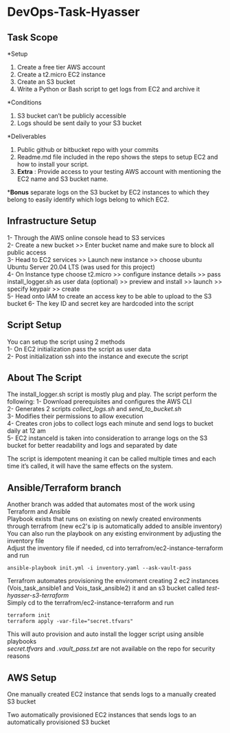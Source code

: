 ﻿# DevOps-Task-Hyasser
 
 
## Task Scope

*Setup
1.	Create a free tier AWS account
2.	Create a t2.micro EC2 instance
3.	Create an S3 bucket
4.	Write a Python or Bash script to get logs from EC2 and archive it

*Conditions
1.	S3 bucket can’t be publicly accessible
2.	Logs should be sent daily to your S3 bucket

*Deliverables
1.	Public github or bitbucket repo with your commits
2.	Readme.md file included in the repo shows the steps to setup EC2 and how to install
your script.
3.	**Extra** : Provide access to your testing AWS account with mentioning the EC2 name and
    S3 bucket name.

***Bonus** separate logs on the S3 bucket by EC2 instances to which they belong to easily identify which logs belong to which EC2.


## Infrastructure Setup
1- Through the AWS online console head to S3 services  
2- Create a new bucket >> Enter bucket name and make sure to block all public access  
3- Head to EC2 services >> Launch new instance >> choose ubuntu Ubuntu Server 20.04 LTS (was used for this project)  
4- On Instance type choose t2.micro >> configure instance details >> pass install_logger.sh as user data (optional) >> preview and install >> launch >> specify keypair >> create  
5- Head onto IAM to create an access key to be able to upload to the S3 bucket
6- The key ID and secret key are hardcoded into the script

## Script Setup
You can setup the script using 2 methods  
1- On EC2 initialization pass the script as user data  
2- Post initialization ssh into the instance and execute the script   

## About The Script
The install_logger.sh script is mostly plug and play.
The script perform the following:
1- Download prerequisites and configures the AWS CLI  
2- Generates 2 scripts *collect_logs.sh* and *send_to_bucket.sh*  
3- Modifies their permissions to allow execution  
4- Creates cron jobs to collect logs each minute and send logs to bucket daily at 12 am  
5- EC2 instanceId is taken into consideration to arrange logs on the S3 bucket for better readability and logs and separated by date  

The script is idempotent meaning it can be called multiple times and each time it’s called, it will have the same effects on the system.


## Ansible/Terraform branch
Another branch was added that automates most of the work using Terraform and Ansible   
Playbook exists that runs on existing on newly created environments through terrafrom (new ec2's ip is automatically added to ansible inventory)  
You can also run the playbook on any existing environment by adjusting the inventory file  
Adjust the inventory file if needed, cd into terrafrom/ec2-instance-terraform and run 
```
ansible-playbook init.yml -i inventory.yaml --ask-vault-pass
```
Terrafrom automates provisioning the enviroment creating 2 ec2 instances (Vois_task_ansible1 and Vois_task_ansible2) it and an s3 bucket called *test-hyasser-s3-terraform*  
Simply cd to the terrafrom/ec2-instance-terraform and run  
```
terraform init
terraform apply -var-file="secret.tfvars"
```
This will auto provision and auto install the logger script using ansible playbooks   
*secret.tfvars* and *.vault_pass.txt* are not available on the repo for security reasons 

## AWS Setup

One manually created EC2 instance that sends logs to a manually created S3 bucket

Two automatically provisioned EC2 instances that sends logs to an automatically provisioned S3 bucket 

